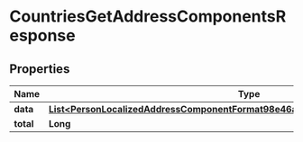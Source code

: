 

# CountriesGetAddressComponentsResponse


## Properties

| Name | Type | Description | Notes |
|------------ | ------------- | ------------- | -------------|
|**data** | [**List&lt;PersonLocalizedAddressComponentFormat98e46a86842a10000dc277ddefc7027b&gt;**](PersonLocalizedAddressComponentFormat98e46a86842a10000dc277ddefc7027b.md) |  |  [optional] |
|**total** | **Long** |  |  [optional] |



